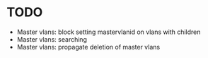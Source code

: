 TODO
===========
* Master vlans: block setting mastervlanid on vlans with children
* Master vlans: searching
* Master vlans: propagate deletion of master vlans

